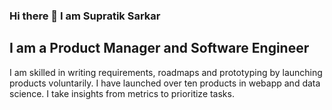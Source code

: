 ### Hi there 👋 I am Supratik Sarkar

## I am a Product Manager and Software Engineer
I am skilled in writing requirements, roadmaps and prototyping by launching products voluntarily. 
I have launched over ten products in webapp and data science. 
I take insights from metrics to prioritize tasks. 
